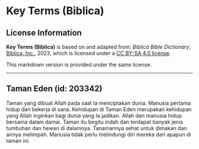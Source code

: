 # Key Terms (Biblica)

## License Information

**Key Terms (Biblica)** is based on and adapted from: _Biblica Bible Dictionary_, [Biblica, Inc.](https://www.biblica.com/), 2023, which is licensed under a [CC BY-SA 4.0 license](https://creativecommons.org/licenses/by-sa/4.0/legalcode.en).

This markdown version is provided under the same license.



--------------------------------

## Taman Eden (id: 203342)

Taman yang dibuat Allah pada saat Ia menciptakan dunia. Manusia pertama hidup dan bekerja di sana. Kehidupan di Taman Eden merupakan kehidupan yang Allah inginkan bagi dunia yang Ia jadikan. Allah dan manusia hidup bersama dalam damai. Taman itu begitu indah dan terdapat banyak jenis tumbuhan dan hewan di dalamnya. Tanamannya sehat untuk dimakan dan airnya melimpah. Manusia tidak perlu melindungi diri mereka dari apapun di taman ini.


